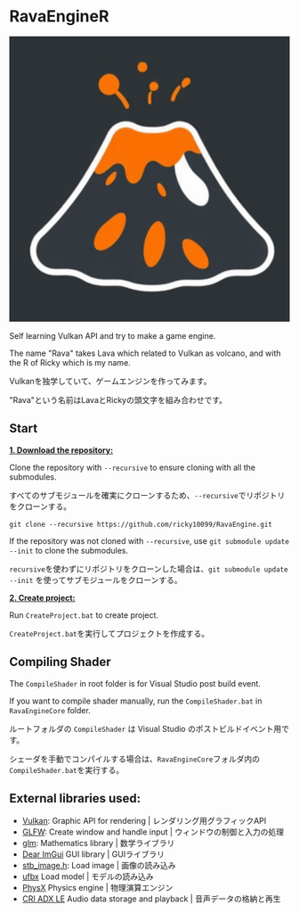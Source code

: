 # RavaEngineR

<p align="center">
  <img width="512" height="512" src="https://github.com/ricky10099/RavaEngine/blob/main/Assets/System/Images/Rava.png">
</p>

Self learning Vulkan API and try to make a game engine.

The name "Rava" takes Lava which related to Vulkan as volcano, and with the R of Ricky which is my name.

Vulkanを独学していて、ゲームエンジンを作ってみます。

"Rava"という名前はLavaとRickyの頭文字を組み合わせです。

## Start
<ins>**1. Download the repository:**</ins>

Clone the repository with `--recursive` to ensure cloning with all the submodules. 

すべてのサブモジュールを確実にクローンするため、`--recursive`でリポジトリをクローンする。

```
git clone --recursive https://github.com/ricky10099/RavaEngine.git
```

If the repository was not cloned with `--recursive`, use `git submodule update --init` to clone the submodules.

`recursive`を使わずにリポジトリをクローンした場合は、`git submodule update --init` を使ってサブモジュールをクローンする。

<ins>**2. Create project:**</ins>

Run `CreateProject.bat` to create project.

`CreateProject.bat`を実行してプロジェクトを作成する。

## Compiling Shader
The `CompileShader` in root folder is for Visual Studio post build event.

If you want to compile shader manually, run the `CompileShader.bat` in `RavaEngineCore` folder.

ルートフォルダの `CompileShader` は Visual Studio のポストビルドイベント用です。

シェーダを手動でコンパイルする場合は、`RavaEngineCore`フォルダ内の`CompileShader.bat`を実行する。

## External libraries used:
* [Vulkan](https://vulkan.lunarg.com/): Graphic API for rendering | レンダリング用グラフィックAPI
* [GLFW](https://www.glfw.org/): Create window and handle input | ウィンドウの制御と入力の処理
* [glm](https://github.com/g-truc/glm): Mathematics library | 数学ライブラリ
* [Dear ImGui](https://github.com/ocornut/imgui) GUI library | GUIライブラリ
* [stb_image.h](https://github.com/nothings/stb): Load image | 画像の読み込み
* [ufbx](https://github.com/ufbx/ufbx) Load model | モデルの読み込み
* [PhysX](https://github.com/NVIDIA-Omniverse/PhysX) Physics engine | 物理演算エンジン
* [CRI ADX LE](https://game.criware.jp/) Audio data storage and playback | 音声データの格納と再生
